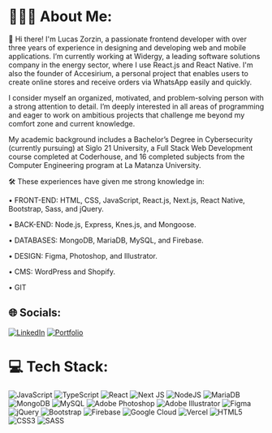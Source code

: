 # 👨🏻‍💻 About Me:
👋 Hi there! I'm Lucas Zorzin, a passionate frontend developer with over three years of experience in designing and developing web and mobile applications. I’m currently working at Widergy, a leading software solutions company in the energy sector, where I use React.js and React Native. I'm also the founder of Accesirium, a personal project that enables users to create online stores and receive orders via WhatsApp easily and quickly.

I consider myself an organized, motivated, and problem-solving person with a strong attention to detail. I’m deeply interested in all areas of programming and eager to work on ambitious projects that challenge me beyond my comfort zone and current knowledge.

My academic background includes a Bachelor’s Degree in Cybersecurity (currently pursuing) at Siglo 21 University, a Full Stack Web Development course completed at Coderhouse, and 16 completed subjects from the Computer Engineering program at La Matanza University.

🛠️ These experiences have given me strong knowledge in:

• FRONT-END: HTML, CSS, JavaScript, React.js, Next.js, React Native, Bootstrap, Sass, and jQuery.

• BACK-END: Node.js, Express, Knes.js, and Mongoose.

• DATABASES: MongoDB, MariaDB, MySQL, and Firebase.

• DESIGN: Figma, Photoshop, and Illustrator.

• CMS: WordPress and Shopify.

• GIT


## 🌐 Socials:
[![LinkedIn](https://img.shields.io/badge/LinkedIn-%230077B5.svg?logo=linkedin&logoColor=white)](https://www.linkedin.com/in/lucaszorzin)
[![Portfolio](https://img.shields.io/badge/-⭐%20PORTFOLIO-red)](https://portfolio-lucaszorzin.web.app/)

# 💻 Tech Stack:
![JavaScript](https://img.shields.io/badge/javascript-%23323330.svg?style=for-the-badge&logo=javascript&logoColor=%23F7DF1E) ![TypeScript](https://img.shields.io/badge/typescript-%23007ACC.svg?style=for-the-badge&logo=typescript&logoColor=white) ![React](https://img.shields.io/badge/react-%2320232a.svg?style=for-the-badge&logo=react&logoColor=%2361DAFB) ![Next JS](https://img.shields.io/badge/Next-black?style=for-the-badge&logo=next.js&logoColor=white) ![NodeJS](https://img.shields.io/badge/node.js-6DA55F?style=for-the-badge&logo=node.js&logoColor=white) ![MariaDB](https://img.shields.io/badge/MariaDB-003545?style=for-the-badge&logo=mariadb&logoColor=white) ![MongoDB](https://img.shields.io/badge/MongoDB-%234ea94b.svg?style=for-the-badge&logo=mongodb&logoColor=white) ![MySQL](https://img.shields.io/badge/mysql-%2300f.svg?style=for-the-badge&logo=mysql&logoColor=white) ![Adobe Photoshop](https://img.shields.io/badge/adobephotoshop-%2331A8FF.svg?style=for-the-badge&logo=adobephotoshop&logoColor=white) ![Adobe Illustrator](https://img.shields.io/badge/adobeillustrator-%23FF9A00.svg?style=for-the-badge&logo=adobeillustrator&logoColor=white) 	![Figma](https://img.shields.io/badge/figma-%23F24E1E.svg?style=for-the-badge&logo=figma&logoColor=white) ![jQuery](https://img.shields.io/badge/jquery-%230769AD.svg?style=for-the-badge&logo=jquery&logoColor=white) ![Bootstrap](https://img.shields.io/badge/bootstrap-%23563D7C.svg?style=for-the-badge&logo=bootstrap&logoColor=white) ![Firebase](https://img.shields.io/badge/firebase-%23039BE5.svg?style=for-the-badge&logo=firebase) ![Google Cloud](https://img.shields.io/badge/Google%20Cloud-%234285F4.svg?style=for-the-badge&logo=google-cloud&logoColor=white) ![Vercel](https://img.shields.io/badge/vercel-%23000000.svg?style=for-the-badge&logo=vercel&logoColor=white) ![HTML5](https://img.shields.io/badge/html5-%23E34F26.svg?style=for-the-badge&logo=html5&logoColor=white) ![CSS3](https://img.shields.io/badge/css3-%231572B6.svg?style=for-the-badge&logo=css3&logoColor=white) ![SASS](https://img.shields.io/badge/SASS-hotpink.svg?style=for-the-badge&logo=SASS&logoColor=white)

